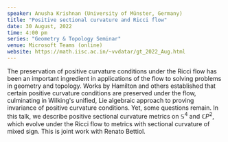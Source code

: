 ```yaml
---
speaker: Anusha Krishnan (University of Münster, Germany)
title: "Positive sectional curvature and Ricci flow"
date: 30 August, 2022
time: 4:00 pm
series: "Geometry & Topology Seminar"
venue: Microsoft Teams (online)
website: https://math.iisc.ac.in/~vvdatar/gt_2022_Aug.html
---
```


The preservation of positive curvature conditions under the Ricci flow has been an important ingredient in applications of 
the flow to solving problems in geometry and topology.  Works by Hamilton and others established that certain positive curvature 
conditions are preserved under the flow, culminating in Wilking's unified, Lie algebraic approach to proving invariance of positive 
curvature conditions.  Yet, some questions remain.  In this talk, we describe positive sectional curvature metrics on $\mathbb{S}^4$ and $\mathbb{C}P^2$, 
which evolve under the Ricci flow to metrics with sectional curvature of mixed sign.  This is joint work with Renato Bettiol.
